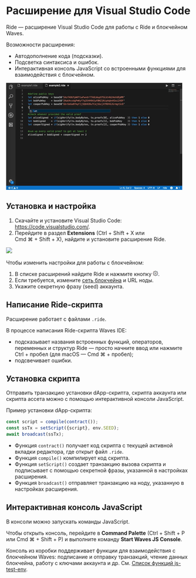 # Расширение для Visual Studio Code

Ride — расширение Visual Studio Code для работы с Ride и блокчейном Waves.

Возможности расширения:

* Автодополнение кода (подсказки).
* Подсветка синтаксиса и ошибок.
* Интерактивная консоль JavaScript со встроенными функциями для взаимодействия с блокчейном.

![](./_assets/completion.gif)

## Установка и настройка

1. Скачайте и установите Visual Studio Code: <https://code.visualstudio.com/>.
2. Перейдите в раздел **Extensions** (Ctrl&nbsp;+&nbsp;Shift&nbsp;+&nbsp;X или Cmd&nbsp;⌘&nbsp;+&nbsp;Shift&nbsp;+&nbsp;X), найдите и установите расширение Ride.

![](./_assets/vcsode.png)

Чтобы изменить настройки для работы с блокчейном:

1. В списке расширений найдите Ride и нажмите кнопку ![](./_assets/vscode-settings.png).
2. Если требуется, измените [сеть блокчейна](/ru/blockchain/blockchain-network/chain-id) и URL ноды.
3. Укажите секретную фразу (seed) аккаунта.

## Написание Ride-скрипта

Расширение работает с файлами `.ride`.

В процессе написания Ride-скрипта Waves IDE:
* подсказывает названия встроенных функций, операторов, переменных и структур Ride — просто начните ввод или нажмите Ctrl&nbsp;+&nbsp;пробел (для macOS — Cmd&nbsp;⌘&nbsp;+&nbsp;пробел);
* подсвечивает ошибки.

## Установка скрипта

Отправить транзакцию установки dApp-скрипта, скрипта аккаунта или скрипта ассета можно с помощью интерактивной консоли JavaScript.

Пример установки dApp-скрипта:

```js
const script = compile(contract());
const ssTx = setScript({script}, env.SEED);
await broadcast(ssTx);
```

* Функция `contract()` получает код скрипта с текущей активной вкладки редактора, где открыт файл `.ride`.
* Функция `compile()` компилирует код скрипта.
* Функция `setScript()` создает транзакцию вызова скрипта и подписывает с помощью секретной фразы, указанной в настройках расширения.
* Функция `broadcast()` отправляет транзакцию на ноду, указанную в настройках расширения.

## Интерактивная консоль JavaScript

В консоли можно запускать команды JavaScript.

Чтобы открыть консоль, перейдите в **Command Palette** (Ctrl&nbsp;+&nbsp;Shift&nbsp;+&nbsp;P или Cmd&nbsp;⌘&nbsp;+&nbsp;Shift&nbsp;+&nbsp;P) и выполните команду **Start Waves JS Console**.

Консоль из коробки поддерживает функции для взаимодействия с блокчейном Waves: подписание и отправку транзакций, чтение данных блокчейна, работу с ключами аккаунта и др. См. [Список функций js-test-env](https://wavesplatform.github.io/js-test-env/globals.html).
